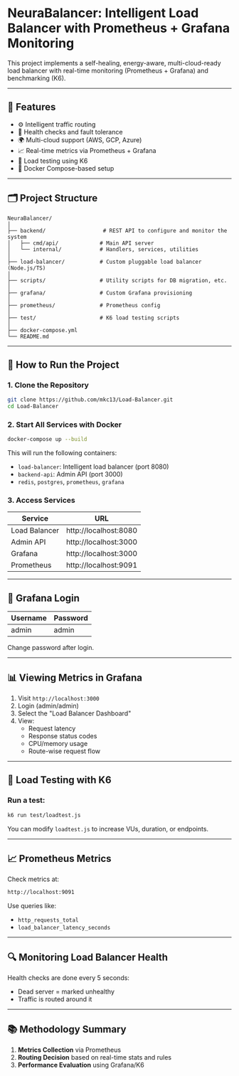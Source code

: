 # NeuraBalancer: Intelligent Load Balancer with Prometheus + Grafana Monitoring

This project implements a self-healing, energy-aware, multi-cloud-ready load balancer with real-time monitoring (Prometheus + Grafana) and benchmarking (K6).

---

## 🔧 Features

- ⚙️ Intelligent traffic routing
- 🚦 Health checks and fault tolerance
- 🌍 Multi-cloud support (AWS, GCP, Azure)
- 📈 Real-time metrics via Prometheus + Grafana
- 🧪 Load testing using K6
- 🐳 Docker Compose-based setup

---

## 🗂️ Project Structure

```
NeuraBalancer/
│
├── backend/                  # REST API to configure and monitor the system
│   ├── cmd/api/             # Main API server
│   └── internal/            # Handlers, services, utilities
│
├── load-balancer/           # Custom pluggable load balancer (Node.js/TS)
│
├── scripts/                 # Utility scripts for DB migration, etc.
│
├── grafana/                 # Custom Grafana provisioning
│
├── prometheus/              # Prometheus config
│
├── test/                    # K6 load testing scripts
│
├── docker-compose.yml
└── README.md
```

---

## 🚀 How to Run the Project

### 1. Clone the Repository

```bash
git clone https://github.com/mkc13/Load-Balancer.git
cd Load-Balancer
```

### 2. Start All Services with Docker

```bash
docker-compose up --build
```

This will run the following containers:

- `load-balancer`: Intelligent load balancer (port 8080)
- `backend-api`: Admin API (port 3000)
- `redis`, `postgres`, `prometheus`, `grafana`

### 3. Access Services

| Service         | URL                          |
|----------------|-------------------------------|
| Load Balancer   | http://localhost:8080         |
| Admin API       | http://localhost:3000         |
| Grafana         | http://localhost:3000         |
| Prometheus      | http://localhost:9091         |

---

## 🔐 Grafana Login

| Username | Password |
|----------|----------|
| admin    | admin    |

Change password after login.

---

## 📊 Viewing Metrics in Grafana

1. Visit `http://localhost:3000`
2. Login (admin/admin)
3. Select the "Load Balancer Dashboard"
4. View:
   - Request latency
   - Response status codes
   - CPU/memory usage
   - Route-wise request flow

---

## 🧪 Load Testing with K6

### Run a test:

```bash
k6 run test/loadtest.js
```

You can modify `loadtest.js` to increase VUs, duration, or endpoints.

---

## 📈 Prometheus Metrics

Check metrics at:

```bash
http://localhost:9091
```

Use queries like:

- `http_requests_total`
- `load_balancer_latency_seconds`

---

## 🔍 Monitoring Load Balancer Health

Health checks are done every 5 seconds:

- Dead server = marked unhealthy
- Traffic is routed around it

---

## 📚 Methodology Summary

1. **Metrics Collection** via Prometheus
2. **Routing Decision** based on real-time stats and rules
3. **Performance Evaluation** using Grafana/K6
